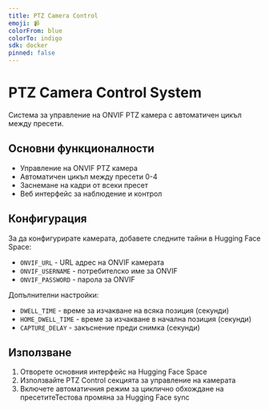 ```yaml
---
title: PTZ Camera Control
emoji: 📹
colorFrom: blue
colorTo: indigo
sdk: docker
pinned: false
---
```


# PTZ Camera Control System

Система за управление на ONVIF PTZ камера с автоматичен цикъл между пресети.

## Основни функционалности

- Управление на ONVIF PTZ камера
- Автоматичен цикъл между пресети 0-4
- Заснемане на кадри от всеки пресет
- Веб интерфейс за наблюдение и контрол

## Конфигурация

За да конфигурирате камерата, добавете следните тайни в Hugging Face Space:

- `ONVIF_URL` - URL адрес на ONVIF камерата
- `ONVIF_USERNAME` - потребителско име за ONVIF
- `ONVIF_PASSWORD` - парола за ONVIF

Допълнителни настройки:
- `DWELL_TIME` - време за изчакване на всяка позиция (секунди)
- `HOME_DWELL_TIME` - време за изчакване в начална позиция (секунди)
- `CAPTURE_DELAY` - закъснение преди снимка (секунди)

## Използване

1. Отворете основния интерфейс на Hugging Face Space
2. Използвайте PTZ Control секцията за управление на камерата
3. Включете автоматичния режим за циклично обхождане на пресетитеТестова промяна за Hugging Face sync
